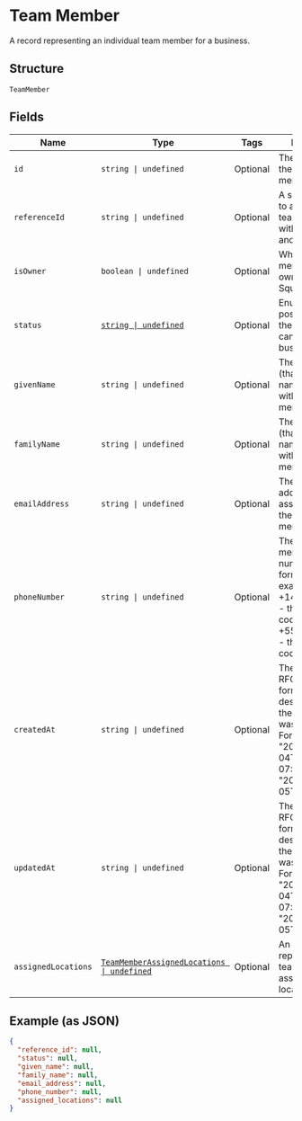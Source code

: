 
# Team Member

A record representing an individual team member for a business.

## Structure

`TeamMember`

## Fields

| Name | Type | Tags | Description |
|  --- | --- | --- | --- |
| `id` | `string \| undefined` | Optional | The unique ID for the team member. |
| `referenceId` | `string \| undefined` | Optional | A second ID used to associate the team member with an entity in another system. |
| `isOwner` | `boolean \| undefined` | Optional | Whether the team member is the owner of the Square account. |
| `status` | [`string \| undefined`](../../doc/models/team-member-status.md) | Optional | Enumerates the possible statuses the team member can have within a business. |
| `givenName` | `string \| undefined` | Optional | The given name (that is, the first name) associated with the team member. |
| `familyName` | `string \| undefined` | Optional | The family name (that is, the last name) associated with the team member. |
| `emailAddress` | `string \| undefined` | Optional | The email address associated with the team member. |
| `phoneNumber` | `string \| undefined` | Optional | The team member's phone number, in E.164 format. For example:<br>+14155552671 - the country code is 1 for US<br>+551155256325 - the country code is 55 for BR |
| `createdAt` | `string \| undefined` | Optional | The timestamp, in RFC 3339 format, describing when the team member was created.<br>For example, "2018-10-04T04:00:00-07:00" or "2019-02-05T12:00:00Z". |
| `updatedAt` | `string \| undefined` | Optional | The timestamp, in RFC 3339 format, describing when the team member was last updated.<br>For example, "2018-10-04T04:00:00-07:00" or "2019-02-05T12:00:00Z". |
| `assignedLocations` | [`TeamMemberAssignedLocations \| undefined`](../../doc/models/team-member-assigned-locations.md) | Optional | An object that represents a team member's assignment to locations. |

## Example (as JSON)

```json
{
  "reference_id": null,
  "status": null,
  "given_name": null,
  "family_name": null,
  "email_address": null,
  "phone_number": null,
  "assigned_locations": null
}
```

